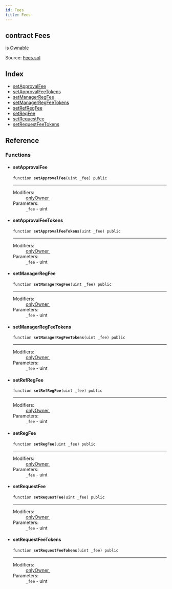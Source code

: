 ```yaml
---
id: Fees
title: Fees
---
```


<div class="contract-doc"><div class="contract"><h2 class="contract-header"><span class="contract-kind">contract</span> Fees</h2><p class="base-contracts"><span>is</span> <a href="Ownable.html">Ownable</a></p><div class="source">Source: <a href="https://github.com/identiform/identiform/blob/v1.0.0/contracts/Fees.sol" target="_blank">Fees.sol</a></div></div><div class="index"><h2>Index</h2><ul><li><a href="Fees.html#setApprovalFee">setApprovalFee</a></li><li><a href="Fees.html#setApprovalFeeTokens">setApprovalFeeTokens</a></li><li><a href="Fees.html#setManagerRegFee">setManagerRegFee</a></li><li><a href="Fees.html#setManagerRegFeeTokens">setManagerRegFeeTokens</a></li><li><a href="Fees.html#setRefRegFee">setRefRegFee</a></li><li><a href="Fees.html#setRegFee">setRegFee</a></li><li><a href="Fees.html#setRequestFee">setRequestFee</a></li><li><a href="Fees.html#setRequestFeeTokens">setRequestFeeTokens</a></li></ul></div><div class="reference"><h2>Reference</h2><div class="functions"><h3>Functions</h3><ul><li><div class="item function"><span id="setApprovalFee" class="anchor-marker"></span><h4 class="name">setApprovalFee</h4><div class="body"><code class="signature">function <strong>setApprovalFee</strong><span>(uint _fee) </span><span>public </span></code><hr/><dl><dt><span class="label-modifiers">Modifiers:</span></dt><dd><a href="Ownable.html#onlyOwner">onlyOwner </a></dd><dt><span class="label-parameters">Parameters:</span></dt><dd><div><code>_fee</code> - uint</div></dd></dl></div></div></li><li><div class="item function"><span id="setApprovalFeeTokens" class="anchor-marker"></span><h4 class="name">setApprovalFeeTokens</h4><div class="body"><code class="signature">function <strong>setApprovalFeeTokens</strong><span>(uint _fee) </span><span>public </span></code><hr/><dl><dt><span class="label-modifiers">Modifiers:</span></dt><dd><a href="Ownable.html#onlyOwner">onlyOwner </a></dd><dt><span class="label-parameters">Parameters:</span></dt><dd><div><code>_fee</code> - uint</div></dd></dl></div></div></li><li><div class="item function"><span id="setManagerRegFee" class="anchor-marker"></span><h4 class="name">setManagerRegFee</h4><div class="body"><code class="signature">function <strong>setManagerRegFee</strong><span>(uint _fee) </span><span>public </span></code><hr/><dl><dt><span class="label-modifiers">Modifiers:</span></dt><dd><a href="Ownable.html#onlyOwner">onlyOwner </a></dd><dt><span class="label-parameters">Parameters:</span></dt><dd><div><code>_fee</code> - uint</div></dd></dl></div></div></li><li><div class="item function"><span id="setManagerRegFeeTokens" class="anchor-marker"></span><h4 class="name">setManagerRegFeeTokens</h4><div class="body"><code class="signature">function <strong>setManagerRegFeeTokens</strong><span>(uint _fee) </span><span>public </span></code><hr/><dl><dt><span class="label-modifiers">Modifiers:</span></dt><dd><a href="Ownable.html#onlyOwner">onlyOwner </a></dd><dt><span class="label-parameters">Parameters:</span></dt><dd><div><code>_fee</code> - uint</div></dd></dl></div></div></li><li><div class="item function"><span id="setRefRegFee" class="anchor-marker"></span><h4 class="name">setRefRegFee</h4><div class="body"><code class="signature">function <strong>setRefRegFee</strong><span>(uint _fee) </span><span>public </span></code><hr/><dl><dt><span class="label-modifiers">Modifiers:</span></dt><dd><a href="Ownable.html#onlyOwner">onlyOwner </a></dd><dt><span class="label-parameters">Parameters:</span></dt><dd><div><code>_fee</code> - uint</div></dd></dl></div></div></li><li><div class="item function"><span id="setRegFee" class="anchor-marker"></span><h4 class="name">setRegFee</h4><div class="body"><code class="signature">function <strong>setRegFee</strong><span>(uint _fee) </span><span>public </span></code><hr/><dl><dt><span class="label-modifiers">Modifiers:</span></dt><dd><a href="Ownable.html#onlyOwner">onlyOwner </a></dd><dt><span class="label-parameters">Parameters:</span></dt><dd><div><code>_fee</code> - uint</div></dd></dl></div></div></li><li><div class="item function"><span id="setRequestFee" class="anchor-marker"></span><h4 class="name">setRequestFee</h4><div class="body"><code class="signature">function <strong>setRequestFee</strong><span>(uint _fee) </span><span>public </span></code><hr/><dl><dt><span class="label-modifiers">Modifiers:</span></dt><dd><a href="Ownable.html#onlyOwner">onlyOwner </a></dd><dt><span class="label-parameters">Parameters:</span></dt><dd><div><code>_fee</code> - uint</div></dd></dl></div></div></li><li><div class="item function"><span id="setRequestFeeTokens" class="anchor-marker"></span><h4 class="name">setRequestFeeTokens</h4><div class="body"><code class="signature">function <strong>setRequestFeeTokens</strong><span>(uint _fee) </span><span>public </span></code><hr/><dl><dt><span class="label-modifiers">Modifiers:</span></dt><dd><a href="Ownable.html#onlyOwner">onlyOwner </a></dd><dt><span class="label-parameters">Parameters:</span></dt><dd><div><code>_fee</code> - uint</div></dd></dl></div></div></li></ul></div></div></div>

